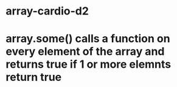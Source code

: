 # array-cardio-d2

# array.some() calls a function on every element of the array and returns true if 1 or more elemnts return true

